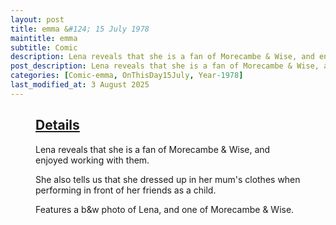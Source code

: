 ```yaml
---
layout: post
title: emma &#124; 15 July 1978
maintitle: emma
subtitle: Comic
description: Lena reveals that she is a fan of Morecambe & Wise, and enjoyed working with them. She also tells us that she dressed up in her mum's clothes when performing in front of her friends as a child. Features a b&w photo of Lena, and one of Morecambe & Wise.
post_description: Lena reveals that she is a fan of Morecambe & Wise, and enjoyed working with them. She also tells us that she dressed up in her mum's clothes when performing in front of her friends as a child. Features a b&w photo of Lena, and one of Morecambe & Wise.
categories: [Comic-emma, OnThisDay15July, Year-1978]
last_modified_at: 3 August 2025
---
```


<figure class="fig3">
<div class="CardLayout">
<div class="CardItem"><h2 id="infobox1" class="infobox"><a href="#infobox1">Details</a></h2>
<div class="CardItem split">
<p>Lena reveals that she is a fan of Morecambe & Wise, and enjoyed working with them.</p>
<p>She also tells us that she dressed up in her mum's clothes when performing in front of her friends as a child.</p>
<p>Features a b&w photo of Lena, and one of Morecambe & Wise.</p>
</div></div></div>
</figure>
